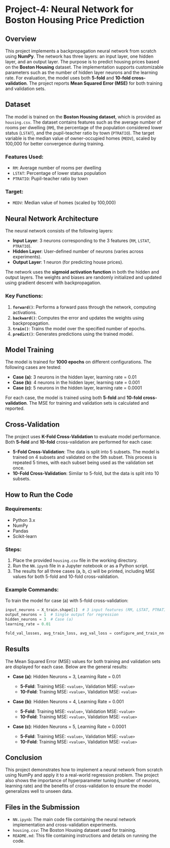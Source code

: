 
# Project-4: Neural Network for Boston Housing Price Prediction

## Overview

This project implements a backpropagation neural network from scratch using **NumPy**. The network has three layers: an input layer, one hidden layer, and an output layer. The purpose is to predict housing prices based on the **Boston Housing** dataset. The implementation supports customizable parameters such as the number of hidden layer neurons and the learning rate. For evaluation, the model uses both **5-fold** and **10-fold cross-validation**. The project reports **Mean Squared Error (MSE)** for both training and validation sets.

## Dataset

The model is trained on the **Boston Housing dataset**, which is provided as `housing.csv`. The dataset contains features such as the average number of rooms per dwelling (`RM`), the percentage of the population considered lower status (`LSTAT`), and the pupil-teacher ratio by town (`PTRATIO`). The target variable is the median value of owner-occupied homes (`MEDV`), scaled by 100,000 for better convergence during training.

### Features Used:
- `RM`: Average number of rooms per dwelling
- `LSTAT`: Percentage of lower status population
- `PTRATIO`: Pupil-teacher ratio by town

### Target:
- `MEDV`: Median value of homes (scaled by 100,000)

## Neural Network Architecture

The neural network consists of the following layers:

- **Input Layer**: 3 neurons corresponding to the 3 features (`RM`, `LSTAT`, `PTRATIO`).
- **Hidden Layer**: User-defined number of neurons (varies across experiments).
- **Output Layer**: 1 neuron (for predicting house prices).

The network uses the **sigmoid activation function** in both the hidden and output layers. The weights and biases are randomly initialized and updated using gradient descent with backpropagation.

### Key Functions:

1. **`forward()`**: Performs a forward pass through the network, computing activations.
2. **`backward()`**: Computes the error and updates the weights using backpropagation.
3. **`train()`**: Trains the model over the specified number of epochs.
4. **`predict()`**: Generates predictions using the trained model.

## Model Training

The model is trained for **1000 epochs** on different configurations. The following cases are tested:

- **Case (a)**: 3 neurons in the hidden layer, learning rate = 0.01
- **Case (b)**: 4 neurons in the hidden layer, learning rate = 0.001
- **Case (c)**: 5 neurons in the hidden layer, learning rate = 0.0001

For each case, the model is trained using both **5-fold** and **10-fold cross-validation**. The MSE for training and validation sets is calculated and reported.

## Cross-Validation

The project uses **K-Fold Cross-Validation** to evaluate model performance. Both **5-fold** and **10-fold** cross-validation are performed for each case:

- **5-Fold Cross-Validation**: The data is split into 5 subsets. The model is trained on 4 subsets and validated on the 5th subset. This process is repeated 5 times, with each subset being used as the validation set once.
- **10-Fold Cross-Validation**: Similar to 5-fold, but the data is split into 10 subsets.

## How to Run the Code

### Requirements:
- Python 3.x
- NumPy
- Pandas
- Scikit-learn

### Steps:

1. Place the provided `housing.csv` file in the working directory.
2. Run the `NN.ipynb` file in a Jupyter notebook or as a Python script.
3. The results for all three cases (a, b, c) will be printed, including MSE values for both 5-fold and 10-fold cross-validation.

### Example Commands:

To train the model for case (a) with 5-fold cross-validation:
```python
input_neurons = X_train.shape[1]  # 3 input features (RM, LSTAT, PTRATIO)
output_neurons = 1  # Single output for regression
hidden_neurons = 3  # Case (a)
learning_rate = 0.01

fold_val_losses, avg_train_loss, avg_val_loss = configure_and_train_nn(input_neurons, hidden_neurons, output_neurons, learning_rate, k_folds=5)
```

## Results

The Mean Squared Error (MSE) values for both training and validation sets are displayed for each case. Below are the general results:

- **Case (a)**: Hidden Neurons = 3, Learning Rate = 0.01
  - **5-Fold**: Training MSE: `<value>`, Validation MSE: `<value>`
  - **10-Fold**: Training MSE: `<value>`, Validation MSE: `<value>`

- **Case (b)**: Hidden Neurons = 4, Learning Rate = 0.001
  - **5-Fold**: Training MSE: `<value>`, Validation MSE: `<value>`
  - **10-Fold**: Training MSE: `<value>`, Validation MSE: `<value>`

- **Case (c)**: Hidden Neurons = 5, Learning Rate = 0.0001
  - **5-Fold**: Training MSE: `<value>`, Validation MSE: `<value>`
  - **10-Fold**: Training MSE: `<value>`, Validation MSE: `<value>`

## Conclusion

This project demonstrates how to implement a neural network from scratch using NumPy and apply it to a real-world regression problem. The project also shows the importance of hyperparameter tuning (number of neurons, learning rate) and the benefits of cross-validation to ensure the model generalizes well to unseen data.

## Files in the Submission

- `NN.ipynb`: The main code file containing the neural network implementation and cross-validation experiments.
- `housing.csv`: The Boston Housing dataset used for training.
- `README.md`: This file containing instructions and details on running the code.
